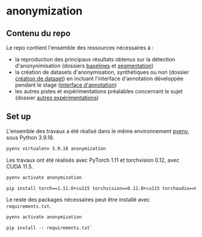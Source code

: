 # anonymization

## Contenu du repo
Le repo contient l'ensemble des ressources nécessaires à : 
- la reproduction des principaux résultats obtenus sur la détection d'anonynimisation (dossiers [baselines](baselines) et [segmentation](segmentation))
- la création de datasets d'anonymisation, synthétiques ou non (dossier [création de dataset](./création%20de%20dataset/)) en incluant l'interface d'annotation développée pendant le stage ([interface d'annotation](https://github.com/MattSou/django_annotation_UI))
- les autres pistes et expérimentations préalables concernant le sujet (dossier [autres expérimentations](./autres%20expérimentations/))

## Set up
L'ensemble des travaux a été réalisé dans le même environnement [pyenv](https://github.com/pyenv/pyenvhttps://github.com/pyenv/pyenv), sous Python 3.9.18.
```bash
pyenv virtualenv 3.9.18 anonymization
```

Les travaux ont été réalisés avec PyTorch 1.11 et torchvision 0.12, avec CUDA 11.5.

```bash
pyenv activate anonymization

pip install torch==1.11.0+cu115 torchvision==0.12.0+cu115 torchaudio==0.11.0+cu115 --extra-index-url https://download.pytorch.org/whl/cu115
```

Le reste des packages nécessaires peut être installé avec `requirements.txt`.
```bash
pyenv activate anonymization

pip install -r requirements.txt`
```




